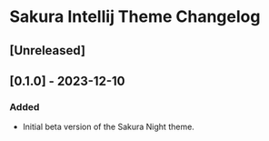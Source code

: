 <!-- Keep a Changelog guide -> https://keepachangelog.com -->

# Sakura Intellij Theme Changelog

## [Unreleased]

## [0.1.0] - 2023-12-10
### Added
- Initial beta version of the Sakura Night theme.
